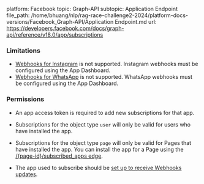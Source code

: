 platform: Facebook
topic: Graph-API
subtopic: Application Endpoint
file_path: /home/bhuang/nlp/rag-race-challenge2-2024/platform-docs-versions/Facebook_Graph-API/Application Endpoint.md
url: https://developers.facebook.com/docs/graph-api/reference/v18.0/app/subscriptions

### Limitations

* [Webhooks for Instagram](https://developers.facebook.com/docs/instagram-api/guides/webhooks) is not supported. Instagram webhooks must be configured using the App Dashboard.
* [Webhooks for WhatsApp](https://developers.facebook.com/docs/graph-api/webhooks/getting-started/webhooks-for-whatsapp) is not supported. WhatsApp webhooks must be configured using the App Dashboard.

### Permissions

* An app access token is required to add new subscriptions for that app.
    
* Subscriptions for the object type `user` will only be valid for users who have installed the app.
    
* Subscriptions for the object type `page` will only be valid for Pages that have installed the app. You can install the app for a Page using the [/{page-id}/subscribed\_apps edge](https://developers.facebook.com/docs/graph-api/reference/page/subscribed_apps).
    
* The app used to subscribe should be [set up to receive Webhooks updates](https://developers.facebook.com/docs/graph-api/webhooks/).